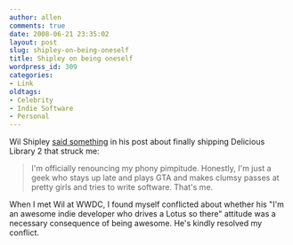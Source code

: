 ```yaml
---
author: allen
comments: true
date: 2008-06-21 23:35:02
layout: post
slug: shipley-on-being-oneself
title: Shipley on being oneself
wordpress_id: 309
categories:
- Link
oldtags:
- Celebrity
- Indie Software
- Personal
---
```


Wil Shipley [said something](http://wilshipley.com/blog/2008/06/delicious-library-2-has-shipped.html) in his post about finally shipping Delicious Library 2 that struck me:


> I'm officially renouncing my phony pimpitude. Honestly, I'm just a geek who stays up late and plays GTA and makes clumsy passes at pretty girls and tries to write software. That's me.


When I met Wil at WWDC, I found myself conflicted about whether his "I'm an awesome indie developer who drives a Lotus so there" attitude was a necessary consequence of being awesome. He's kindly resolved my conflict.
